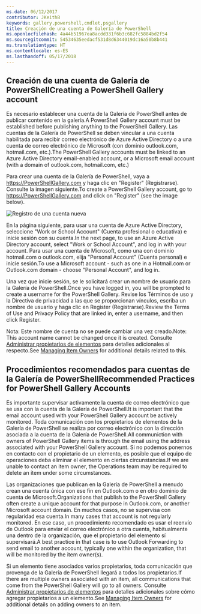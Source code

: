 ```yaml
---
ms.date: 06/12/2017
contributor: JKeithB
keywords: gallery,powershell,cmdlet,psgallery
title: Creación de una cuenta de Galería de PowerShell
ms.openlocfilehash: 4a44b51967ea8acdd331f6b3c682fc5884bd2f54
ms.sourcegitcommit: 54534635eedacf531d8d6344019dc16a50b8b441
ms.translationtype: HT
ms.contentlocale: es-ES
ms.lasthandoff: 05/17/2018
---
```

## <a name="creating-a-powershell-gallery-account"></a><span data-ttu-id="03850-103">Creación de una cuenta de Galería de PowerShell</span><span class="sxs-lookup"><span data-stu-id="03850-103">Creating a PowerShell Gallery account</span></span>

<span data-ttu-id="03850-104">Es necesario establecer una cuenta de la Galería de PowerShell antes de publicar contenido en la galería.</span><span class="sxs-lookup"><span data-stu-id="03850-104">A PowerShell Gallery account must be established before publishing anything to the PowerShell Gallery.</span></span>
<span data-ttu-id="03850-105">Las cuentas de la Galería de PowerShell se deben vincular a una cuenta habilitada para recibir correo electrónico de Azure Active Directory o a una cuenta de correo electrónico de Microsoft (con dominio outlook.com, hotmail.com, etc.).</span><span class="sxs-lookup"><span data-stu-id="03850-105">The PowerShell Gallery accounts must be linked to an Azure Active Directory email-enabled account, or a Microsoft email account (with a domain of outlook.com, hotmail.com, etc.)</span></span>

<span data-ttu-id="03850-106">Para crear una cuenta de la Galería de PowerShell, vaya a https://PowerShellGallery.com y haga clic en "Register" (Registrarse). Consulte la imagen siguiente.</span><span class="sxs-lookup"><span data-stu-id="03850-106">To create a PowerShell Gallery account, go to https://PowerShellGallery.com and click on "Register" (see the image below).</span></span>

![Registro de una cuenta nueva](../../Images/CreatingAccount-Register.png)

<span data-ttu-id="03850-108">En la página siguiente, para usar una cuenta de Azure Active Directory, seleccione "Work or School Account" (Cuenta profesional o educativa) e inicie sesión con su cuenta.</span><span class="sxs-lookup"><span data-stu-id="03850-108">In the next page, to use an Azure Active Directory account, select "Work or School Account", and log in with your account.</span></span>
<span data-ttu-id="03850-109">Para usar una cuenta de Microsoft, como una con dominio hotmail.com o outlook.com, elija "Personal Account" (Cuenta personal) e inicie sesión.</span><span class="sxs-lookup"><span data-stu-id="03850-109">To use a Microsoft account - such as one in a Hotmail.com or Outlook.com domain - choose "Personal Account", and log in.</span></span>

<span data-ttu-id="03850-110">Una vez que inicie sesión, se le solicitará crear un nombre de usuario para la Galería de PowerShell.</span><span class="sxs-lookup"><span data-stu-id="03850-110">Once you have logged in, you will be prompted to create a username for the PowerShell Gallery.</span></span>
<span data-ttu-id="03850-111">Revise los Términos de uso y la Directiva de privacidad a las que se proporcionan vínculos, escriba un nombre de usuario y haga clic en Register (Registrarse).</span><span class="sxs-lookup"><span data-stu-id="03850-111">Review the Terms of Use and Privacy Policy that are linked in, enter a username, and then click Register.</span></span>

<span data-ttu-id="03850-112">Nota: Este nombre de cuenta no se puede cambiar una vez creado.</span><span class="sxs-lookup"><span data-stu-id="03850-112">Note: This account name cannot be changed once it is created.</span></span>
<span data-ttu-id="03850-113">Consulte [Administrar propietarios de elementos](https://msdn.microsoft.com/powershell/gallery/psgallery/managing-item-owners) para detalles adicionales al respecto.</span><span class="sxs-lookup"><span data-stu-id="03850-113">See [Managing Item Owners](https://msdn.microsoft.com/powershell/gallery/psgallery/managing-item-owners) for additional details related to this.</span></span>

## <a name="recommended-practices-for-powershell-gallery-accounts"></a><span data-ttu-id="03850-114">Procedimientos recomendados para cuentas de la Galería de PowerShell</span><span class="sxs-lookup"><span data-stu-id="03850-114">Recommended Practices for PowerShell Gallery Accounts</span></span>

<span data-ttu-id="03850-115">Es importante supervisar activamente la cuenta de correo electrónico que se usa con la cuenta de la Galería de PowerShell.</span><span class="sxs-lookup"><span data-stu-id="03850-115">It is important that the email account used with your PowerShell Gallery account be actively monitored.</span></span>
<span data-ttu-id="03850-116">Toda comunicación con los propietarios de elementos de la Galería de PowerShell se realiza por correo electrónico con la dirección asociada a la cuenta de la Galería de PowerShell.</span><span class="sxs-lookup"><span data-stu-id="03850-116">All communiction with owners of PowerShell Gallery items is through the email using the address associated with your PowerShell Gallery account.</span></span>
<span data-ttu-id="03850-117">Si no podemos ponernos en contacto con el propietario de un elemento, es posible que el equipo de operaciones deba eliminar el elemento en ciertas circunstancias.</span><span class="sxs-lookup"><span data-stu-id="03850-117">If we are unable to contact an item owner, the Operations team may be required to delete an item under some circumstances.</span></span>

<span data-ttu-id="03850-118">Las organizaciones que publican en la Galería de PowerShell a menudo crean una cuenta única con ese fin en Outlook.com o en otro dominio de cuenta de Microsoft.</span><span class="sxs-lookup"><span data-stu-id="03850-118">Organizations that publish to the PowerShell Gallery often create a unique account for that purpose in Outlook.com, or another Microsoft account domain.</span></span>
<span data-ttu-id="03850-119">En muchos casos, no se supervisa con regularidad esa cuenta.</span><span class="sxs-lookup"><span data-stu-id="03850-119">In many cases that account is not regularly monitored.</span></span>
<span data-ttu-id="03850-120">En ese caso, un procedimiento recomendado es usar el reenvío de Outlook para enviar el correo electrónico a otra cuenta, habitualmente una dentro de la organización, que el propietario del elemento sí supervisará.</span><span class="sxs-lookup"><span data-stu-id="03850-120">A best practice in that case is to use Outlook Forwarding to send email to another account, typically one within the organization, that will be monitored by the item owner(s).</span></span>

<span data-ttu-id="03850-121">Si un elemento tiene asociados varios propietarios, toda comunicación que provenga de la Galería de PowerShell llegará a todos los propietarios.</span><span class="sxs-lookup"><span data-stu-id="03850-121">If there are multiple owners associated with an item, all communications that come from the PowerShell Gallery will go to all owners.</span></span>
<span data-ttu-id="03850-122">Consulte [Administrar propietarios de elementos](https://msdn.microsoft.com/powershell/gallery/psgallery/managing-item-owners) para detalles adicionales sobre cómo agregar propietarios a un elemento.</span><span class="sxs-lookup"><span data-stu-id="03850-122">See [Managing Item Owners](https://msdn.microsoft.com/powershell/gallery/psgallery/managing-item-owners) for additional details on adding owners to an item.</span></span>